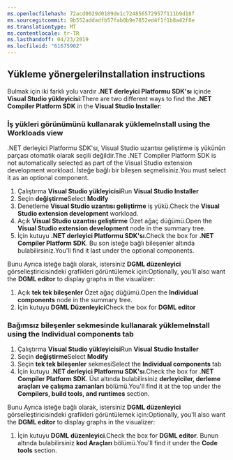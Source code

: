 ```yaml
---
ms.openlocfilehash: 72acd0029d0189de1c724856572957f111b9d18f
ms.sourcegitcommit: 9b552addadfb57fab0b9e7852ed4f1f1b8a42f8e
ms.translationtype: MT
ms.contentlocale: tr-TR
ms.lasthandoff: 04/23/2019
ms.locfileid: "61675902"
---
```

## <a name="installation-instructions"></a><span data-ttu-id="979d8-101">Yükleme yönergeleri</span><span class="sxs-lookup"><span data-stu-id="979d8-101">Installation instructions</span></span> 

<span data-ttu-id="979d8-102">Bulmak için iki farklı yolu vardır **.NET derleyici Platformu SDK'sı** içinde **Visual Studio yükleyicisi**:</span><span class="sxs-lookup"><span data-stu-id="979d8-102">There are two different ways to find the **.NET Compiler Platform SDK** in the **Visual Studio Installer**:</span></span>

### <a name="install-using-the-workloads-view"></a><span data-ttu-id="979d8-103">İş yükleri görünümünü kullanarak yükleme</span><span class="sxs-lookup"><span data-stu-id="979d8-103">Install using the Workloads view</span></span>

<span data-ttu-id="979d8-104">.NET derleyici Platformu SDK'sı, Visual Studio uzantısı geliştirme iş yükünün parçası otomatik olarak seçili değildir.</span><span class="sxs-lookup"><span data-stu-id="979d8-104">The .NET Compiler Platform SDK is not automatically selected as part of the Visual Studio extension development workload.</span></span> <span data-ttu-id="979d8-105">İsteğe bağlı bir bileşen seçmelisiniz.</span><span class="sxs-lookup"><span data-stu-id="979d8-105">You must select it as an optional component.</span></span>

1. <span data-ttu-id="979d8-106">Çalıştırma **Visual Studio yükleyicisi**</span><span class="sxs-lookup"><span data-stu-id="979d8-106">Run **Visual Studio Installer**</span></span> 
1. <span data-ttu-id="979d8-107">Seçin **değiştirme**</span><span class="sxs-lookup"><span data-stu-id="979d8-107">Select **Modify**</span></span> 
1. <span data-ttu-id="979d8-108">Denetleme **Visual Studio uzantısı geliştirme** iş yükü.</span><span class="sxs-lookup"><span data-stu-id="979d8-108">Check the **Visual Studio extension development** workload.</span></span>
1. <span data-ttu-id="979d8-109">Açık **Visual Studio uzantısı geliştirme** Özet ağaç düğümü.</span><span class="sxs-lookup"><span data-stu-id="979d8-109">Open the **Visual Studio extension development** node in the summary tree.</span></span>
1. <span data-ttu-id="979d8-110">İçin kutuyu **.NET derleyici Platformu SDK'sı**.</span><span class="sxs-lookup"><span data-stu-id="979d8-110">Check the box for **.NET Compiler Platform SDK**.</span></span> <span data-ttu-id="979d8-111">Bu son isteğe bağlı bileşenler altında bulabilirsiniz.</span><span class="sxs-lookup"><span data-stu-id="979d8-111">You'll find it last under the optional components.</span></span>

<span data-ttu-id="979d8-112">Bunu Ayrıca isteğe bağlı olarak, istersiniz **DGML düzenleyici** görselleştiricisindeki grafikleri görüntülemek için:</span><span class="sxs-lookup"><span data-stu-id="979d8-112">Optionally, you'll also want the **DGML editor** to display graphs in the visualizer:</span></span>

1. <span data-ttu-id="979d8-113">Açık **tek tek bileşenler** Özet ağaç düğümü.</span><span class="sxs-lookup"><span data-stu-id="979d8-113">Open the **Individual components** node in the summary tree.</span></span>
1. <span data-ttu-id="979d8-114">İçin kutuyu **DGML Düzenleyici**</span><span class="sxs-lookup"><span data-stu-id="979d8-114">Check the box for **DGML editor**</span></span>

### <a name="install-using-the-individual-components-tab"></a><span data-ttu-id="979d8-115">Bağımsız bileşenler sekmesinde kullanarak yükleme</span><span class="sxs-lookup"><span data-stu-id="979d8-115">Install using the Individual components tab</span></span>

1. <span data-ttu-id="979d8-116">Çalıştırma **Visual Studio yükleyicisi**</span><span class="sxs-lookup"><span data-stu-id="979d8-116">Run **Visual Studio Installer**</span></span> 
1. <span data-ttu-id="979d8-117">Seçin **değiştirme**</span><span class="sxs-lookup"><span data-stu-id="979d8-117">Select **Modify**</span></span> 
1. <span data-ttu-id="979d8-118">Seçin **tek tek bileşenler** sekmesi</span><span class="sxs-lookup"><span data-stu-id="979d8-118">Select the **Individual components** tab</span></span> 
1. <span data-ttu-id="979d8-119">İçin kutuyu **.NET derleyici Platformu SDK'sı**.</span><span class="sxs-lookup"><span data-stu-id="979d8-119">Check the box for **.NET Compiler Platform SDK**.</span></span> <span data-ttu-id="979d8-120">Üst altında bulabilirsiniz **derleyiciler, derleme araçları ve çalışma zamanları** bölümü.</span><span class="sxs-lookup"><span data-stu-id="979d8-120">You'll find it at the top under the **Compilers, build tools, and runtimes** section.</span></span>

<span data-ttu-id="979d8-121">Bunu Ayrıca isteğe bağlı olarak, istersiniz **DGML düzenleyici** görselleştiricisindeki grafikleri görüntülemek için:</span><span class="sxs-lookup"><span data-stu-id="979d8-121">Optionally, you'll also want the **DGML editor** to display graphs in the visualizer:</span></span>

1. <span data-ttu-id="979d8-122">İçin kutuyu **DGML düzenleyici**.</span><span class="sxs-lookup"><span data-stu-id="979d8-122">Check the box for **DGML editor**.</span></span> <span data-ttu-id="979d8-123">Bunun altında bulabilirsiniz **kod Araçları** bölümü.</span><span class="sxs-lookup"><span data-stu-id="979d8-123">You'll find it under the **Code tools** section.</span></span>
